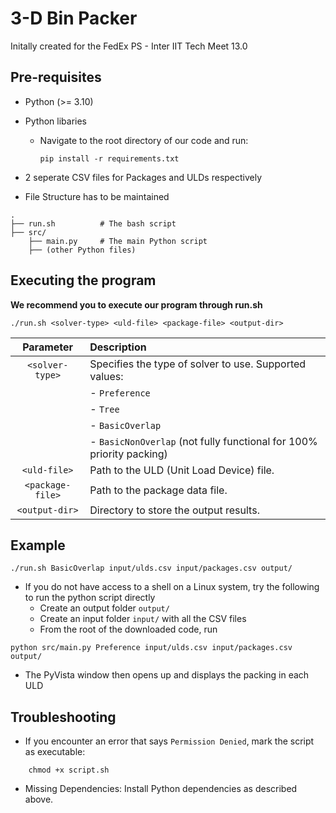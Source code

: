 # 3-D Bin Packer
Initally created for the FedEx PS - Inter IIT Tech Meet 13.0


## Pre-requisites

* Python (>= 3.10)

* Python libaries
    * Navigate to the root directory of our code and run:
        ```shell
        pip install -r requirements.txt
        ```
* 2 seperate CSV files for Packages and ULDs respectively

* File Structure has to be maintained 
```
.
├── run.sh          # The bash script
├── src/
    ├── main.py     # The main Python script
    ├── (other Python files)
```


## Executing the program

**We recommend you to execute our program through run.sh**

```shell
./run.sh <solver-type> <uld-file> <package-file> <output-dir>
```


| **Parameter**     | **Description**                                                      |
| :---------------: |:---------------------------------------------------------------------|
| `<solver-type>`   | Specifies the type of solver to use. Supported values:               |
|                   | - `Preference`                                                       |
|                   | - `Tree`                                                             |
|                   | - `BasicOverlap`                                                     |
|                   | - `BasicNonOverlap` (not fully functional for 100% priority packing) |
| `<uld-file>`      | Path to the ULD (Unit Load Device) file.                             |
| `<package-file>`  | Path to the package data file.                                       |
| `<output-dir>`    | Directory to store the output results.                               |


## Example
```shell
./run.sh BasicOverlap input/ulds.csv input/packages.csv output/
```
* If you do not have access to a shell on a Linux system, try the following to run the python script directly
    * Create an output folder `output/`
    * Create an input folder `input/` with all the CSV files
    * From the root of the downloaded code, run
```shell
python src/main.py Preference input/ulds.csv input/packages.csv output/
```

* The PyVista window then opens up and displays the packing in each ULD

## Troubleshooting

* If you encounter an error that says `Permission Denied`, mark the script as executable:
```shell
    chmod +x script.sh
```
* Missing Dependencies:
    Install Python dependencies as described above.
